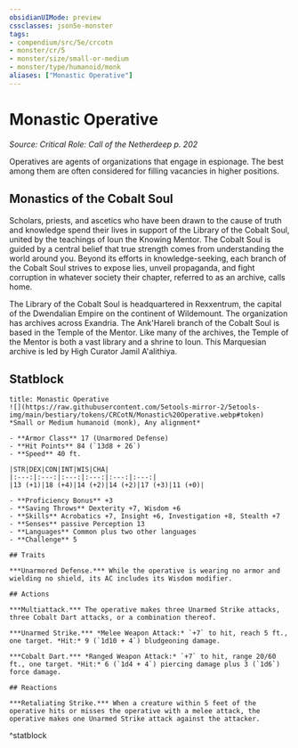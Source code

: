```yaml
---
obsidianUIMode: preview
cssclasses: json5e-monster
tags:
- compendium/src/5e/crcotn
- monster/cr/5
- monster/size/small-or-medium
- monster/type/humanoid/monk
aliases: ["Monastic Operative"]
---
```

# Monastic Operative
*Source: Critical Role: Call of the Netherdeep p. 202*  

Operatives are agents of organizations that engage in espionage. The best among them are often considered for filling vacancies in higher positions.

## Monastics of the Cobalt Soul

Scholars, priests, and ascetics who have been drawn to the cause of truth and knowledge spend their lives in support of the Library of the Cobalt Soul, united by the teachings of Ioun the Knowing Mentor. The Cobalt Soul is guided by a central belief that true strength comes from understanding the world around you. Beyond its efforts in knowledge-seeking, each branch of the Cobalt Soul strives to expose lies, unveil propaganda, and fight corruption in whatever society their chapter, referred to as an archive, calls home.

The Library of the Cobalt Soul is headquartered in Rexxentrum, the capital of the Dwendalian Empire on the continent of Wildemount. The organization has archives across Exandria. The Ank'Hareli branch of the Cobalt Soul is based in the Temple of the Mentor. Like many of the archives, the Temple of the Mentor is both a vast library and a shrine to Ioun. This Marquesian archive is led by High Curator Jamil A'alithiya.

## Statblock

```ad-statblock
title: Monastic Operative
![](https://raw.githubusercontent.com/5etools-mirror-2/5etools-img/main/bestiary/tokens/CRCotN/Monastic%20Operative.webp#token)
*Small or Medium humanoid (monk), Any alignment*

- **Armor Class** 17 (Unarmored Defense)
- **Hit Points** 84 (`13d8 + 26`)
- **Speed** 40 ft.

|STR|DEX|CON|INT|WIS|CHA|
|:---:|:---:|:---:|:---:|:---:|:---:|
|13 (+1)|18 (+4)|14 (+2)|14 (+2)|17 (+3)|11 (+0)|

- **Proficiency Bonus** +3
- **Saving Throws** Dexterity +7, Wisdom +6
- **Skills** Acrobatics +7, Insight +6, Investigation +8, Stealth +7
- **Senses** passive Perception 13
- **Languages** Common plus two other languages
- **Challenge** 5

## Traits

***Unarmored Defense.*** While the operative is wearing no armor and wielding no shield, its AC includes its Wisdom modifier.

## Actions

***Multiattack.*** The operative makes three Unarmed Strike attacks, three Cobalt Dart attacks, or a combination thereof.

***Unarmed Strike.*** *Melee Weapon Attack:* `+7` to hit, reach 5 ft., one target. *Hit:* 9 (`1d10 + 4`) bludgeoning damage.

***Cobalt Dart.*** *Ranged Weapon Attack:* `+7` to hit, range 20/60 ft., one target. *Hit:* 6 (`1d4 + 4`) piercing damage plus 3 (`1d6`) force damage.

## Reactions

***Retaliating Strike.*** When a creature within 5 feet of the operative hits or misses the operative with a melee attack, the operative makes one Unarmed Strike attack against the attacker.
```
^statblock